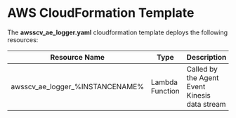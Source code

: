 # AWS CloudFormation Template
The **awsscv_ae_logger.yaml** cloudformation template deploys the following resources:

Resource Name | Type | Description
------------ | ------------- | -------------
awsscv_ae_logger_%INSTANCENAME% | Lambda Function | Called by the Agent Event Kinesis data stream
